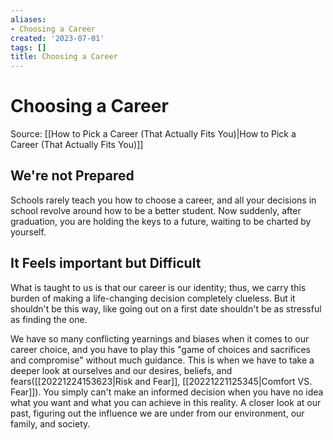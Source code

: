 ```yaml
---
aliases:
- Choosing a Career
created: '2023-07-01'
tags: []
title: Choosing a Career
---
```


# Choosing a Career

Source: [[How to Pick a Career (That Actually Fits You)|How to Pick a Career (That Actually Fits You)]]

## We're not Prepared
Schools rarely teach you how to choose a career, and all your decisions in school revolve around how to be a better student. Now suddenly, after graduation, you are holding the keys to a future, waiting to be charted by yourself.

## It Feels important but Difficult
What is taught to us is that our career is our identity; thus, we carry this burden of making a life-changing decision completely clueless. But it shouldn't be this way, like going out on a first date shouldn't be as stressful as finding the one.

We have so many conflicting yearnings and biases when it comes to our career choice, and you have to play this "game of choices and sacrifices and compromise" without much guidance. This is when we have to take a deeper look at ourselves and our desires, beliefs, and fears([[20221224153623|Risk and Fear]], [[20221221125345|Comfort VS. Fear]]). You simply can't make an informed decision when you have no idea what you want and what you can achieve in this reality. A closer look at our past, figuring out the influence we are under from our environment, our family, and society.